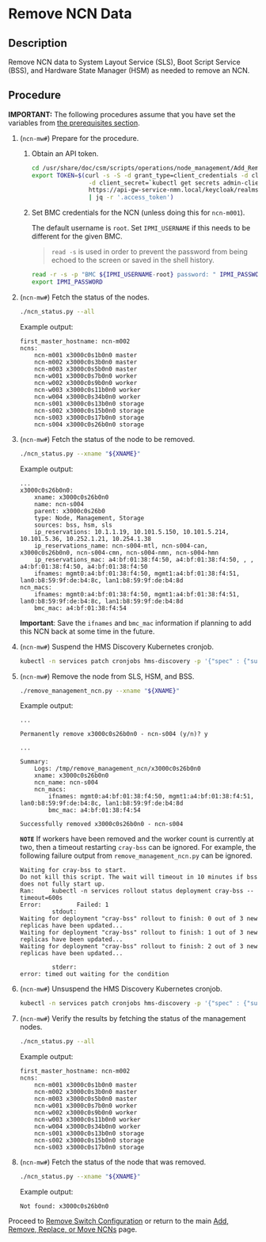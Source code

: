 # Remove NCN Data

## Description

Remove NCN data to System Layout Service (SLS), Boot Script Service (BSS), and Hardware State Manager (HSM) as needed to remove an NCN.

## Procedure

**IMPORTANT:** The following procedures assume that you have set the variables from [the prerequisites section](Add_Remove_Replace_NCNs.md#remove-ncn-prerequisites).

1. (`ncn-mw#`) Prepare for the procedure.

    1. Obtain an API token.

        ```bash
        cd /usr/share/doc/csm/scripts/operations/node_management/Add_Remove_Replace_NCNs
        export TOKEN=$(curl -s -S -d grant_type=client_credentials -d client_id=admin-client \
                        -d client_secret=`kubectl get secrets admin-client-auth -o jsonpath='{.data.client-secret}' | base64 -d` \
                        https://api-gw-service-nmn.local/keycloak/realms/shasta/protocol/openid-connect/token \
                        | jq -r '.access_token')
        ```

    1. Set BMC credentials for the NCN (unless doing this for `ncn-m001`).

        The default username is `root`.
        Set `IPMI_USERNAME` if this needs to be different for the given BMC.

        > `read -s` is used in order to prevent the password from being echoed to the screen or saved in the shell history.

        ```bash
        read -r -s -p "BMC ${IPMI_USERNAME-root} password: " IPMI_PASSWORD
        export IPMI_PASSWORD
        ```

1. (`ncn-mw#`) Fetch the status of the nodes.

    ```bash
    ./ncn_status.py --all
    ```

    Example output:

    ```text
    first_master_hostname: ncn-m002
    ncns:
        ncn-m001 x3000c0s1b0n0 master
        ncn-m002 x3000c0s3b0n0 master
        ncn-m003 x3000c0s5b0n0 master
        ncn-w001 x3000c0s7b0n0 worker
        ncn-w002 x3000c0s9b0n0 worker
        ncn-w003 x3000c0s11b0n0 worker
        ncn-w004 x3000c0s34b0n0 worker
        ncn-s001 x3000c0s13b0n0 storage
        ncn-s002 x3000c0s15b0n0 storage
        ncn-s003 x3000c0s17b0n0 storage
        ncn-s004 x3000c0s26b0n0 storage
    ```

1. (`ncn-mw#`) Fetch the status of the node to be removed.

    ```bash
    ./ncn_status.py --xname "${XNAME}"
    ```

    Example output:

    ```text
    ...
    x3000c0s26b0n0:
        xname: x3000c0s26b0n0
        name: ncn-s004
        parent: x3000c0s26b0
        type: Node, Management, Storage
        sources: bss, hsm, sls
        ip_reservations: 10.1.1.19, 10.101.5.150, 10.101.5.214, 10.101.5.36, 10.252.1.21, 10.254.1.38
        ip_reservations_name: ncn-s004-mtl, ncn-s004-can, x3000c0s26b0n0, ncn-s004-cmn, ncn-s004-nmn, ncn-s004-hmn
        ip_reservations_mac: a4:bf:01:38:f4:50, a4:bf:01:38:f4:50, , , a4:bf:01:38:f4:50, a4:bf:01:38:f4:50
        ifnames: mgmt0:a4:bf:01:38:f4:50, mgmt1:a4:bf:01:38:f4:51, lan0:b8:59:9f:de:b4:8c, lan1:b8:59:9f:de:b4:8d
    ncn_macs:
        ifnames: mgmt0:a4:bf:01:38:f4:50, mgmt1:a4:bf:01:38:f4:51, lan0:b8:59:9f:de:b4:8c, lan1:b8:59:9f:de:b4:8d
        bmc_mac: a4:bf:01:38:f4:54
    ```

    **Important**: Save the `ifnames` and `bmc_mac` information if planning to add this NCN back at some time in the future.

1. (`ncn-mw#`) Suspend the HMS Discovery Kubernetes cronjob.

    ```bash
    kubectl -n services patch cronjobs hms-discovery -p '{"spec" : {"suspend" : true }}'
    ```

1. (`ncn-mw#`) Remove the node from SLS, HSM, and BSS.

    ```bash
    ./remove_management_ncn.py --xname "${XNAME}"
    ```

    Example output:

    ```text
    ...

    Permanently remove x3000c0s26b0n0 - ncn-s004 (y/n)? y

    ...

    Summary:
        Logs: /tmp/remove_management_ncn/x3000c0s26b0n0
        xname: x3000c0s26b0n0
        ncn_name: ncn-s004
        ncn_macs:
            ifnames: mgmt0:a4:bf:01:38:f4:50, mgmt1:a4:bf:01:38:f4:51, lan0:b8:59:9f:de:b4:8c, lan1:b8:59:9f:de:b4:8d
            bmc_mac: a4:bf:01:38:f4:54

    Successfully removed x3000c0s26b0n0 - ncn-s004
    ```

    **`NOTE`**
    If workers have been removed and the worker count is currently at two, then a timeout restarting `cray-bss` can be ignored.
    For example, the following failure output from `remove_management_ncn.py` can be ignored.

    ```text
    Waiting for cray-bss to start.
    Do not kill this script. The wait will timeout in 10 minutes if bss does not fully start up.
    Ran:     kubectl -n services rollout status deployment cray-bss --timeout=600s
    Error:          Failed: 1
             stdout:
    Waiting for deployment "cray-bss" rollout to finish: 0 out of 3 new replicas have been updated...
    Waiting for deployment "cray-bss" rollout to finish: 1 out of 3 new replicas have been updated...
    Waiting for deployment "cray-bss" rollout to finish: 2 out of 3 new replicas have been updated...

             stderr:
    error: timed out waiting for the condition
    ```

1. (`ncn-mw#`) Unsuspend the HMS Discovery Kubernetes cronjob.

    ```bash
    kubectl -n services patch cronjobs hms-discovery -p '{"spec" : {"suspend" : false }}'
    ```

1. (`ncn-mw#`) Verify the results by fetching the status of the management nodes.

    ```bash
    ./ncn_status.py --all
    ```

    Example output:

    ```text
    first_master_hostname: ncn-m002
    ncns:
        ncn-m001 x3000c0s1b0n0 master
        ncn-m002 x3000c0s3b0n0 master
        ncn-m003 x3000c0s5b0n0 master
        ncn-w001 x3000c0s7b0n0 worker
        ncn-w002 x3000c0s9b0n0 worker
        ncn-w003 x3000c0s11b0n0 worker
        ncn-w004 x3000c0s34b0n0 worker
        ncn-s001 x3000c0s13b0n0 storage
        ncn-s002 x3000c0s15b0n0 storage
        ncn-s003 x3000c0s17b0n0 storage
    ```

1. (`ncn-mw#`) Fetch the status of the node that was removed.

    ```bash
    ./ncn_status.py --xname "${XNAME}"
    ```

    Example output:

    ```text
    Not found: x3000c0s26b0n0
    ```

Proceed to [Remove Switch Configuration](Remove_Switch_Config.md) or return to the main
[Add, Remove, Replace, or Move NCNs](Add_Remove_Replace_NCNs.md) page.
